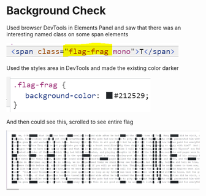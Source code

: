 # Background Check

Used browser DevTools in Elements Panel and saw that there was an interesting named class on some span elements

![](BackroundCheck1.png)

Used the styles area in DevTools and made the existing color darker

![](BackroundCheck2.png)

And then could see this, scrolled to see entire flag

![](BackroundCheck3.png)

